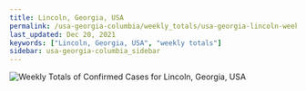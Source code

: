```yaml
---
title: Lincoln, Georgia, USA
permalink: /usa-georgia-columbia/weekly_totals/usa-georgia-lincoln-weekly_totals.html
last_updated: Dec 20, 2021
keywords: ["Lincoln, Georgia, USA", "weekly totals"]
sidebar: usa-georgia-columbia_sidebar
---
```


![Weekly Totals of Confirmed Cases for Lincoln, Georgia, USA](/covid_tracker/images/graphs/usa-georgia-lincoln-weekly_totals_graph.png)
